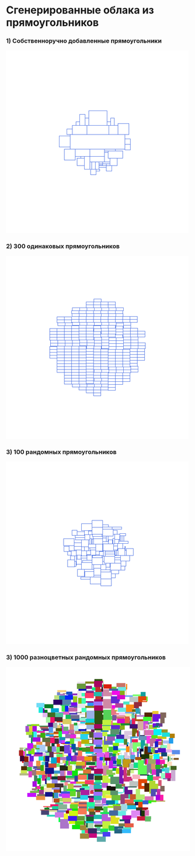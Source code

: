 # Сгенерированные облака из прямоугольников

### 1) Собственноручно добавленные прямоугольники
![](https://github.com/Scindapsus345/tdd/raw/master/cs/TagsCloudVisualization/Cloud.png)

### 2) 300 одинаковых прямоугольников
![](https://github.com/Scindapsus345/tdd/raw/master/cs/TagsCloudVisualization/Cloud1.png)

### 3) 100 рандомных прямоугольников
![](https://github.com/Scindapsus345/tdd/raw/master/cs/TagsCloudVisualization/Cloud2.png)

### 3) 1000 разноцветных рандомных прямоугольников
![](https://github.com/Scindapsus345/tdd/raw/master/cs/TagsCloudVisualization/Cloud3.png)
